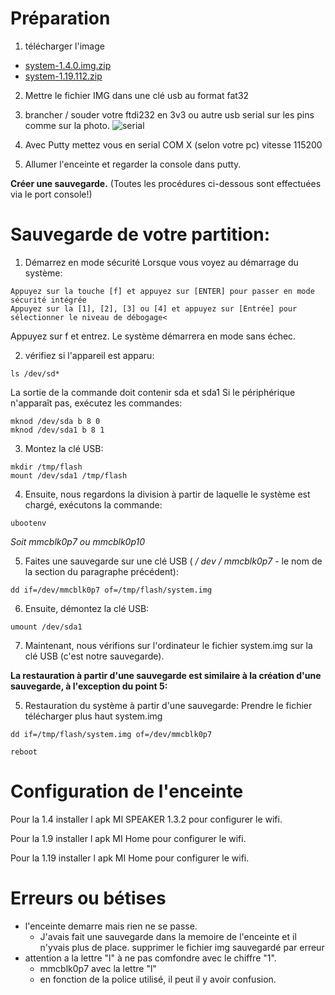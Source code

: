 # Préparation
1) télécharger l'image

 - [system-1.4.0.img.zip](../../raw/main/Firmware/system-1.4.0.img.zip)
 - [system-1.19.112.zip](../../raw/main/Firmware/system-1.9.112.zip)

2) Mettre le fichier IMG dans une clé usb au format fat32
3) brancher / souder votre ftdi232 en 3v3 ou autre usb serial sur les pins comme sur la photo.
![serial](./serial.png) 

1) Avec Putty mettez vous en serial COM X (selon votre pc) vitesse 115200

2) Allumer l'enceinte et regarder la console dans putty.

**Créer une sauvegarde.** (Toutes les procédures ci-dessous sont effectuées via le port console!)

# Sauvegarde de votre partition:
1. Démarrez en mode sécurité
Lorsque vous voyez au démarrage du système:
```
Appuyez sur la touche [f] et appuyez sur [ENTER] pour passer en mode sécurité intégrée
Appuyez sur la [1], [2], [3] ou [4] et appuyez sur [Entrée] pour sélectionner le niveau de débogage<
```
Appuyez sur f et entrez. Le système démarrera en mode sans échec.


2. vérifiez si l'appareil est apparu:

```
ls /dev/sd*
```
La sortie de la commande doit contenir sda et sda1
Si le périphérique n'apparaît pas, exécutez les commandes:
```
mknod /dev/sda b 8 0
mknod /dev/sda1 b 8 1
```

3. Montez la clé USB:
```
mkdir /tmp/flash
mount /dev/sda1 /tmp/flash
```

4. Ensuite, nous regardons la division à partir de laquelle le système est chargé, exécutons la commande:
```
ubootenv
```

*Soit mmcblk0p7 ou mmcblk0p10*

5. Faites une sauvegarde sur une clé USB ( */ dev / mmcblk0p7* - le nom de la section du paragraphe précédent):
```
dd if=/dev/mmcblk0p7 of=/tmp/flash/system.img
```

6. Ensuite, démontez la clé USB:
```
umount /dev/sda1
```

7. Maintenant, nous vérifions sur l'ordinateur le fichier system.img sur la clé USB (c'est notre sauvegarde).

**La restauration à partir d'une sauvegarde est similaire à la création d'une sauvegarde, à l'exception du point 5:**

5. Restauration du système à partir d'une sauvegarde: Prendre le fichier télécharger plus haut system.img
```
dd if=/tmp/flash/system.img of=/dev/mmcblk0p7

reboot
```

# Configuration de l'enceinte
Pour la 1.4 installer l apk MI SPEAKER 1.3.2 pour configurer le wifi.

Pour la 1.9 installer l apk MI Home pour configurer le wifi.

Pour la 1.19 installer l apk MI Home pour configurer le wifi.
# Erreurs ou bétises

- l'enceinte demarre mais rien ne se passe.
  - J'avais fait une sauvegarde dans la memoire de l'enceinte et il n'yvais plus de place. supprimer le fichier img sauvegardé par erreur
- attention a la lettre "l" à ne pas comfondre avec le chiffre "1".
  - mmcblk0p7 avec la lettre "l"
  - en fonction de la police utilisé, il peut il y avoir confusion.


